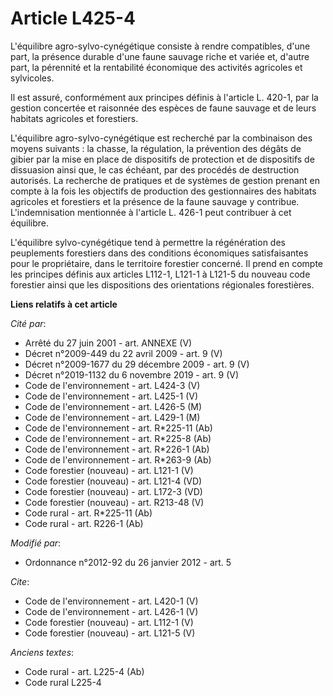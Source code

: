 # Article L425-4

L'équilibre agro-sylvo-cynégétique consiste à rendre compatibles, d'une part, la présence durable d'une faune sauvage riche
et variée et, d'autre part, la pérennité et la rentabilité économique des activités agricoles et sylvicoles. 

Il est assuré, conformément aux principes définis à l'article L. 420-1, par la gestion concertée et raisonnée des espèces de
faune sauvage et de leurs habitats agricoles et forestiers. 

L'équilibre agro-sylvo-cynégétique est recherché par la combinaison des moyens suivants : la chasse, la régulation, la
prévention des dégâts de gibier par la mise en place de dispositifs de protection et de dispositifs de dissuasion ainsi que,
le cas échéant, par des procédés de destruction autorisés. La recherche de pratiques et de systèmes de gestion prenant en
compte à la fois les objectifs de production des gestionnaires des habitats agricoles et forestiers et la présence de la
faune sauvage y contribue. L'indemnisation mentionnée à l'article L. 426-1 peut contribuer à cet équilibre. 

L'équilibre sylvo-cynégétique tend à permettre la régénération des peuplements forestiers dans des conditions économiques
satisfaisantes pour le propriétaire, dans le territoire forestier concerné. Il prend en compte les principes définis aux
articles L112-1, 
L121-1 à L121-5 du nouveau code forestier ainsi que les dispositions des orientations régionales forestières.

**Liens relatifs à cet article**

_Cité par_:

  - Arrêté du 27 juin 2001 - art. ANNEXE (V)
  - Décret n°2009-449 du 22 avril 2009 - art. 9 (V)
  - Décret n°2009-1677 du 29 décembre 2009 - art. 9 (V)
  - Décret n°2019-1132 du 6 novembre 2019 - art. 9 (V)
  - Code de l'environnement - art. L424-3 (V)
  - Code de l'environnement - art. L425-1 (V)
  - Code de l'environnement - art. L426-5 (M)
  - Code de l'environnement - art. L429-1 (M)
  - Code de l'environnement - art. R*225-11 (Ab)
  - Code de l'environnement - art. R*225-8 (Ab)
  - Code de l'environnement - art. R*226-1 (Ab)
  - Code de l'environnement - art. R*263-9 (Ab)
  - Code forestier (nouveau) - art. L121-1 (V)
  - Code forestier (nouveau) - art. L121-4 (VD)
  - Code forestier (nouveau) - art. L172-3 (VD)
  - Code forestier (nouveau) - art. R213-48 (V)
  - Code rural - art. R*225-11 (Ab)
  - Code rural - art. R226-1 (Ab)

_Modifié par_:

  - Ordonnance n°2012-92 du 26 janvier 2012 - art. 5

_Cite_:

  - Code de l'environnement - art. L420-1 (V)
  - Code de l'environnement - art. L426-1 (V)
  - Code forestier (nouveau) - art. L112-1 (V)
  - Code forestier (nouveau) - art. L121-5 (V)

_Anciens textes_:

  - Code rural - art. L225-4 (Ab)
  - Code rural L225-4
